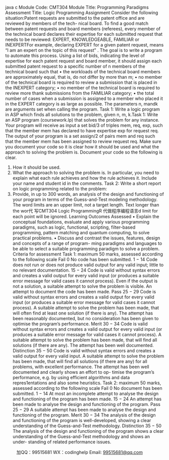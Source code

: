 java c
Module Code:  CMT304 
Module Title:  Programming   Paradigms 
Assessment Title: Logic   Programming 
Assignment 
Consider the following situation:Patent   requests   are   submitted   to   the   patent   office   and   are   reviewed   by   members   of   the   tech-   nical board.   To find a   good   match between   patent   requests and   board   members   (referees),   every   member   of   the   technical   board   declares   their   expertise   for   each   submitted   request   that   needs   to   be   reviewed:
EXPERT,   KNOWLEDGEABLE,   FAMILIAR   or   INEXPERTFor   example,   declaring   EXPERT   for   a   given   patent   request,   means   “I   am   an   expert   on   the   topic   of   this   request”   .   The   goal   is   to   write   a   program   to   automate   this   process.   Using   a   list   of bids,   indicating the   level   of   expertise for   each   patent   request   and   board   member,   it   should   assign   each   submitted   patent   request   to   a   specific   number   of   n   members   of   the   technical   board such that
•   the   workloads   of   the   technical   board   members   are   approximately   equal, that   is, do   not differ by   more   than   m;
•    no   member of the technical   board   is   required to   review a   submission   that   is   placed   in   the   INEXPERT   category;
•    no member of the technical board is   required to   review   more thank   submissions from   the   FAMILIAR   category;
•   the total   number of cases when a   submission   is   assigned   to   a   member   who   placed   it   in the   EXPERT   category   is as   large as   possible.
The parameters n, mandk are arguments set when   calling the   program.
Task 1: Write   a   logic   program   in   ASP   which   finds   all   solutions   to   the   problem, given   n,   m,   k.Task   1:    Write   an   ASP   program   (coursework.lp)   that   solves   the   problem   for   any   instance.   Your   program   will   receive   as   input   a   set   bid/3 of   triples   mem, req, exp, such   that   the   member mem   has   declared   to   have   expertise   exp   for   request   req.    The   output   of   your   program   is   a set   assign/2   of   pairs   mem   and   req   such   that   the   member   mem   has   been   assigned   to   review request req.
Make   sure   you   document   your   code   so   it   is   clear   how   it   should   be   used   and   what   the   approach to solving the problem   is.   Document your code so the   following   is   clear.
1.    How   it   should   be   used.
2.   What   the   approach   to   solving   the   problem   is.    In   particular, you   need   to   explain what each   rule   achieves   and how the   rule   achieves   it.
Include your   name and student   id   in the comments.
Task 2: Write   a   short   report   on   logic   programming   related   to   the   problem:
1.    Provide, in   up   to   300 words, an   analysis   of   the   design   and   functioning   of   your   program   in   terms   of   the   Guess-and-Test   modeling   methodology.
The   word   limits   are   an   upper   limit,   not   a   target   length.    Text   longer   than   the   wor代 写CMT304 Logic ProgrammingR
代做程序编程语言d   limit   for   each point will   be   ignored.
Learning Outcomes Assessed 
•    Explain   the   conceptual   foundations, evaluate   and   apply   various   programming   paradigms,   such   as   logic,   functional,   scripting,   filter-based   programming,   pattern   matching   and   quantum computing, to solve practical   problems.
•    Discuss   and   contrast   the   issues, features, design   and   concepts   of   a   range   of   program-   ming paradigms and languages to be able to select   a   suitable   programming   paradigm   to   solve   a   problem.
Criteria for assessment 
Task 1: maximum   50   marks, assessed   according   to   the   following   scale
Fail 
0 
No code has been submitted. 
1 − 14 
Code does not run or does not produce valid output for any valid input; little to no relevant documentation. 
15 − 24 Code is valid without syntax errors and creates a valid output for every valid input (or produces a suitable error message for valid cases it cannot process). Even if the output is not a solution, a suitable attempt to solve the problem is visible. An attempt to document the code has been made. 
Pass 
25 − 29 Code is valid without syntax errors and creates a valid output for every valid input (or produces a suitable error message for valid cases it cannot process). A suitable attempt to solve the problem has been made, that will often find at least one solution (if there is any).    The attempt has been reasonably documented, but no consideration has been given to optimise the program’s performance. 
Merit 
30 − 34 Code is valid without syntax errors and creates a valid output for every valid input (or produces a suitable error message for valid cases it cannot process). A suitable attempt to solve the problem has been made, that will find all solutions (if there are any). The attempt has been well documented. 
Distinction 
35 − 50 Code is valid without syntax errors and creates a valid output for every valid input. A suitable attempt to solve the problem has been made, that will find all solutions (if there are any) for all problems, with excellent performance. The attempt has been well documented and clearly shows an effort to op- timise the program’s performance, e.g. by using efficient algorithms and data repres1entations and also some heuristics. 
Task 2: maximum   50   marks, assessed   according   to   the   following   scale
Fail 
0 
No document has been submitted. 
1 − 14 
At most an incomplete attempt to analyse the design and functioning of the program has been made. 
15 − 24 
An attempt has been made to analyse the design and functioning of the program. 
Pass 
25 − 29 
A suitable attempt has been made to analyse the design and functioning of the program. 
Merit 
30 − 34 
The analysis of the design and functioning of the program is well-developed, showing a clear understanding of the Guess-and-Test methodology. 
Distinction 
35 − 50 The analysis of the design and functioning of the program shows a clear understanding of the Guess-and-Test methodology and shows an under- standing of related performance issues. 





         
加QQ：99515681  WX：codinghelp  Email: 99515681@qq.com
